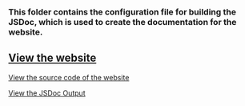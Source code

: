 ### This folder contains the configuration file for building the JSDoc, which is used to create the documentation for the website.

## **[View the website](https://jellyfin-node.greep.fr/)**

[View the source code of the website](https://github.com/GreepTheSheep/node-jellyfin-sdk-website/)

[View the JSDoc Output](https://github.com/GreepTheSheep/node-jellyfin-sdk/tree/docs)